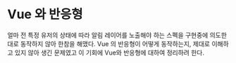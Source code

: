 # Vue 와 반응형

얼마 전 특정 유저의 상태에 따라 알림 레이어를 노출해야 하는 스펙을 구현중에 의도한 대로 동작하지 않아 한참을 해맸다. Vue 의 반응형이 어떻게 동작하는지, 제대로 이해하고 있지 않아 생긴 문제였고 이 기회에 Vue와 반응형에 대하여 정리하려 한다.
